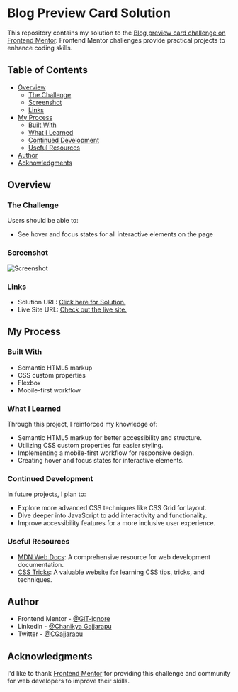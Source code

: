 # Blog Preview Card Solution

This repository contains my solution to the [Blog preview card challenge on Frontend Mentor](https://www.frontendmentor.io/challenges/blog-preview-card-ckPaj01IcS). Frontend Mentor challenges provide practical projects to enhance coding skills.

## Table of Contents

- [Overview](#overview)
  - [The Challenge](#the-challenge)
  - [Screenshot](#screenshot)
  - [Links](#links)
- [My Process](#my-process)
  - [Built With](#built-with)
  - [What I Learned](#what-i-learned)
  - [Continued Development](#continued-development)
  - [Useful Resources](#useful-resources)
- [Author](#author)
- [Acknowledgments](#acknowledgments)

## Overview

### The Challenge

Users should be able to:

- See hover and focus states for all interactive elements on the page

### Screenshot

![Screenshot](./screenshot.jpg)

### Links

- Solution URL: [Click here for Solution.](https://github.com/GlT-ignore/Blog-Preview-Card)
- Live Site URL: [Check out the live site.](https://glt-ignore.github.io/Blog-Preview-Card/)

## My Process

### Built With

- Semantic HTML5 markup
- CSS custom properties
- Flexbox
- Mobile-first workflow

### What I Learned

Through this project, I reinforced my knowledge of:

- Semantic HTML5 markup for better accessibility and structure.
- Utilizing CSS custom properties for easier styling.
- Implementing a mobile-first workflow for responsive design.
- Creating hover and focus states for interactive elements.

### Continued Development

In future projects, I plan to:

- Explore more advanced CSS techniques like CSS Grid for layout.
- Dive deeper into JavaScript to add interactivity and functionality.
- Improve accessibility features for a more inclusive user experience.

### Useful Resources

- [MDN Web Docs](https://developer.mozilla.org/): A comprehensive resource for web development documentation.
- [CSS Tricks](https://css-tricks.com/): A valuable website for learning CSS tips, tricks, and techniques.

## Author

- Frontend Mentor - [@GlT-ignore](https://www.frontendmentor.io/profile/GlT-ignore)
- Linkedin - [@Chanikya Gajjarapu](https://www.linkedin.com/in/chanikya-gajjarapu/)
- Twitter - [@CGajjarapu](https://twitter.com/CGajjarapu)

## Acknowledgments

I'd like to thank [Frontend Mentor](https://www.frontendmentor.io/) for providing this challenge and community for web developers to improve their skills.
